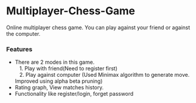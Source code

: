 # Multiplayer-Chess-Game
Online multiplayer chess game. You can play against your friend or against the computer.

### Features
- There are 2 modes in this game.<br />
&nbsp;&nbsp;&nbsp;1. Play with friend(Need to register first)<br />
&nbsp;&nbsp;&nbsp;2. Play against computer (Used Minimax algorithm to generate move. Improved using alpha beta pruning)<br />
- Rating graph, View matches history.<br/>
- Functionality like register/login, forget password



